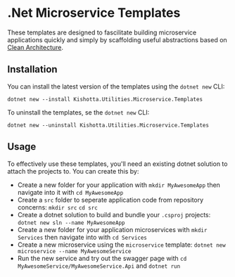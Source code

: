 # .Net Microservice Templates

These templates are designed to fascilitate building microservice applications quickly and simply by scaffolding useful abstractions based on [Clean Architecture](https://blog.cleancoder.com/uncle-bob/2012/08/13/the-clean-architecture.html).

## Installation

You can install the latest version of the templates using the `dotnet new` CLI:
```
dotnet new --install Kishotta.Utilities.Microservice.Templates
```

To uninstall the templates, se the `dotnet new` CLI:
```
dotnet new --uninstall Kishotta.Utilities.Microservice.Templates
```

## Usage

To effectively use these templates, you'll need an existing dotnet solution to attach the projects to. You can create this by:

- Create a new folder for your application with `mkdir MyAwesomeApp` then navigate into it with `cd MyAwesomeApp`
- Create a `src` folder to seperate application code from repository concerns: `mkdir src` `cd src`
- Create a dotnet solution to build and bundle your `.csproj` projects: `dotnet new sln --name MyAwesomeApp`
- Create a new folder for your application microservices with `mkdir Services` then navigate into with `cd Services`
- Create a new microservice using the `microservice` template: `dotnet new microservice --name MyAwesomeService`
- Run the new service and try out the swagger page with `cd MyAwesomeService/MyAwesomeService.Api` and `dotnet run` 
